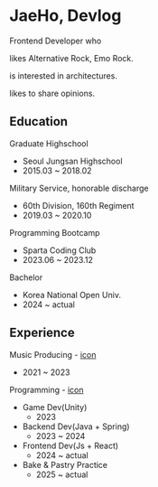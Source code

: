 # JaeHo, Devlog

Frontend Developer who 

likes Alternative Rock, Emo Rock.

is interested in architectures.

likes to share opinions.

## Education

Graduate Highschool
- Seoul Jungsan Highschool
- 2015.03 ~ 2018.02

Military Service, honorable discharge
- 60th Division, 160th Regiment
- 2019.03 ~ 2020.10

Programming Bootcamp
- Sparta Coding Club
- 2023.06 ~ 2023.12

Bachelor
- Korea National Open Univ.
- 2024 ~ actual

## Experience
Music Producing - [icon](https://soundcloud.com/apollox1224)
- 2021 ~ 2023

Programming - [icon](https://github.com/rojae1339)
- Game Dev(Unity)
	- 2023
- Backend Dev(Java + Spring)
	- 2023 ~ 2024
- Frontend Dev(Js + React)
	- 2024 ~ actual
- Bake & Pastry Practice
	- 2025 ~ actual
